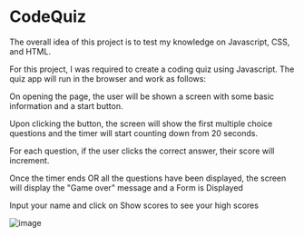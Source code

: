 # CodeQuiz

The overall idea of this project is to test my knowledge on Javascript, CSS, and HTML.

For this project, I was required to create a coding quiz using Javascript. The quiz app will run in the browser and work as follows:

On opening the page, the user will be shown a screen with some basic information and a start button.

Upon clicking the button, the screen will show the first multiple choice questions and the timer will start counting down from 20 seconds.

For each question, if the user clicks the correct answer, their score will increment. 

Once the timer ends OR all the questions have been displayed, the screen will display the "Game over" message and a Form is Displayed

Input your name and click on Show scores to see your high scores


![image](https://user-images.githubusercontent.com/84823764/126728612-1b9c0c32-c27a-42b6-b8ac-e7be073e1f1e.png)
